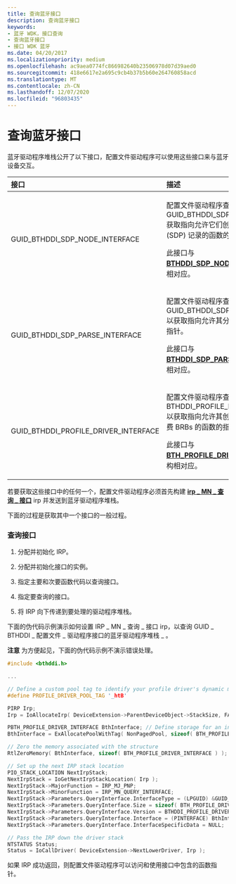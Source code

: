 ```yaml
---
title: 查询蓝牙接口
description: 查询蓝牙接口
keywords:
- 蓝牙 WDK，接口查询
- 查询蓝牙接口
- 接口 WDK 蓝牙
ms.date: 04/20/2017
ms.localizationpriority: medium
ms.openlocfilehash: ac9aea0774fc866982640b23506978d07d39aed0
ms.sourcegitcommit: 418e6617e2a695c9cb4b37b5b60e264760858acd
ms.translationtype: MT
ms.contentlocale: zh-CN
ms.lasthandoff: 12/07/2020
ms.locfileid: "96803435"
---
```

# <a name="querying-for-bluetooth-interfaces"></a>查询蓝牙接口


蓝牙驱动程序堆栈公开了以下接口，配置文件驱动程序可以使用这些接口来与蓝牙设备交互。

<table>
<colgroup>
<col width="50%" />
<col width="50%" />
</colgroup>
<thead>
<tr class="header">
<th align="left">接口</th>
<th align="left">描述</th>
</tr>
</thead>
<tbody>
<tr class="odd">
<td align="left"><p>GUID_BTHDDI_SDP_NODE_INTERFACE</p></td>
<td align="left"><p>配置文件驱动程序查询 GUID_BTHDDI_SDP_NODE_INTERFACE 获取指向允许它们创建服务发现协议 (SDP) 记录的函数的指针。</p>
<p>此接口与 <a href="/windows-hardware/drivers/ddi/bthsdpddi/ns-bthsdpddi-_bthddi_sdp_node_interface" data-raw-source="[&lt;strong&gt;BTHDDI_SDP_NODE_INTERFACE&lt;/strong&gt;](/windows-hardware/drivers/ddi/bthsdpddi/ns-bthsdpddi-_bthddi_sdp_node_interface)"><strong>BTHDDI_SDP_NODE_INTERFACE</strong></a> 结构相对应。</p></td>
</tr>
<tr class="even">
<td align="left"><p>GUID_BTHDDI_SDP_PARSE_INTERFACE</p></td>
<td align="left"><p>配置文件驱动程序查询 GUID_BTHDDI_SDP_PARSE_INTERFACE 以获取指向允许其分析 SDP 记录的函数的指针。</p>
<p>此接口与 <a href="/windows-hardware/drivers/ddi/bthsdpddi/ns-bthsdpddi-_bthddi_sdp_parse_interface" data-raw-source="[&lt;strong&gt;BTHDDI_SDP_PARSE_INTERFACE&lt;/strong&gt;](/windows-hardware/drivers/ddi/bthsdpddi/ns-bthsdpddi-_bthddi_sdp_parse_interface)"><strong>BTHDDI_SDP_PARSE_INTERFACE</strong></a> 结构相对应。</p></td>
</tr>
<tr class="odd">
<td align="left"><p>GUID_BTHDDI_PROFILE_DRIVER_INTERFACE</p></td>
<td align="left"><p>配置文件驱动程序查询 BTHDDI_PROFILE_DRIVER_INTERFACE 以获取指向允许其创建、分配、重用和免费 BRBs 的函数的指针。</p>
<p>此接口与 <a href="/windows-hardware/drivers/ddi/bthddi/ns-bthddi-_bth_profile_driver_interface" data-raw-source="[&lt;strong&gt;BTH_PROFILE_DRIVER_INTERFACE&lt;/strong&gt;](/windows-hardware/drivers/ddi/bthddi/ns-bthddi-_bth_profile_driver_interface)"><strong>BTH_PROFILE_DRIVER_INTERFACE</strong></a> 结构相对应。</p></td>
</tr>
</tbody>
</table>

 

若要获取这些接口中的任何一个，配置文件驱动程序必须首先构建 [**irp \_ MN \_ 查询 \_ 接口**](../kernel/irp-mn-query-interface.md) irp 并发送到蓝牙驱动程序堆栈。

下面的过程是获取其中一个接口的一般过程。

### <a name="span-idto_query_for_an_interfacespanspan-idto_query_for_an_interfacespanto-query-for-an-interface"></a><span id="to_query_for_an_interface"></span><span id="TO_QUERY_FOR_AN_INTERFACE"></span>查询接口

1.  分配并初始化 IRP。

2.  分配并初始化接口的实例。

3.  指定主要和次要函数代码以查询接口。

4.  指定要查询的接口。

5.  将 IRP 向下传递到要处理的驱动程序堆栈。

下面的伪代码示例演示如何设置 IRP \_ MN \_ 查询 \_ 接口 irp，以查询 GUID \_ BTHDDI \_ 配置文件 \_ 驱动程序接口的蓝牙驱动程序堆栈 \_ 。

**注意**  为方便起见，下面的伪代码示例不演示错误处理。

 

```cpp
#include <bthddi.h>

...

// Define a custom pool tag to identify your profile driver's dynamic memory allocations. You should change this tag to easily identify your driver's allocations from other drivers.
#define PROFILE_DRIVER_POOL_TAG '_htB'

PIRP Irp;
Irp = IoAllocateIrp( DeviceExtension->ParentDeviceObject->StackSize, FALSE );

PBTH_PROFILE_DRIVER_INTERFACE BthInterface; // Define storage for an instance of the BTH_PROFILE_DRIVER_INTERFACE structure
BthInterface = ExAllocatePoolWithTag( NonPagedPool, sizeof( BTH_PROFILE_DRIVER_INTERFACE ), PROFILE_DRIVER_POOL_TAG );

// Zero the memory associated with the structure
RtlZeroMemory( BthInterface, sizeof( BTH_PROFILE_DRIVER_INTERFACE ) );

// Set up the next IRP stack location
PIO_STACK_LOCATION NextIrpStack;
NextIrpStack = IoGetNextIrpStackLocation( Irp );
NextIrpStack->MajorFunction = IRP_MJ_PNP;
NextIrpStack->MinorFunction = IRP_MN_QUERY_INTERFACE;
NextIrpStack->Parameters.QueryInterface.InterfaceType = (LPGUID) &GUID_BTHDDI_PROFILE_DRIVER_INTERFACE;
NextIrpStack->Parameters.QueryInterface.Size = sizeof( BTH_PROFILE_DRIVER_INTERFACE );
NextIrpStack->Parameters.QueryInterface.Version = BTHDDI_PROFILE_DRIVER_INTERFACE_VERSION_FOR_QI;
NextIrpStack->Parameters.QueryInterface.Interface = (PINTERFACE) BthInterface;
NextIrpStack->Parameters.QueryInterface.InterfaceSpecificData = NULL;

// Pass the IRP down the driver stack
NTSTATUS Status;
Status = IoCallDriver( DeviceExtension->NextLowerDriver, Irp );
```

如果 IRP 成功返回，则配置文件驱动程序可以访问和使用接口中包含的函数指针。

